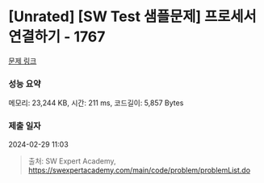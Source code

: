 # [Unrated] [SW Test 샘플문제] 프로세서 연결하기 - 1767 

[문제 링크](https://swexpertacademy.com/main/code/problem/problemDetail.do?contestProbId=AV4suNtaXFEDFAUf) 

### 성능 요약

메모리: 23,244 KB, 시간: 211 ms, 코드길이: 5,857 Bytes

### 제출 일자

2024-02-29 11:03



> 출처: SW Expert Academy, https://swexpertacademy.com/main/code/problem/problemList.do